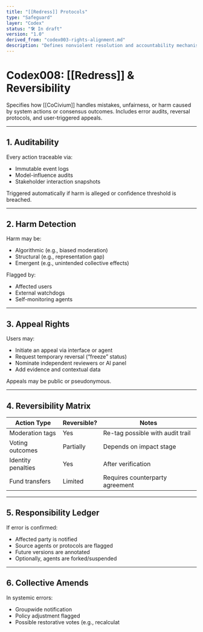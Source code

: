 ```yaml
---
title: "[[Redress]] Protocols"
type: "Safeguard"
layer: "Codex"
status: "🛠️ In draft"
version: "1.0"
derived_from: "codex003-rights-alignment.md"
description: "Defines nonviolent resolution and accountability mechanisms."
---
```

<!--
metadata:
  id: codex008-redress
  derived_from: [3, 5]
  status: active
-->

# Codex008: [[Redress]] & Reversibility

Specifies how [[CoCivium]] handles mistakes, unfairness, or harm caused by system actions or consensus outcomes. Includes error audits, reversal protocols, and user-triggered appeals.

---

## 1. Auditability

Every action traceable via:

- Immutable event logs
- Model-influence audits
- Stakeholder interaction snapshots

Triggered automatically if harm is alleged or confidence threshold is breached.

---

## 2. Harm Detection

Harm may be:

- Algorithmic (e.g., biased moderation)
- Structural (e.g., representation gap)
- Emergent (e.g., unintended collective effects)

Flagged by:

- Affected users
- External watchdogs
- Self-monitoring agents

---

## 3. Appeal Rights

Users may:

- Initiate an appeal via interface or agent
- Request temporary reversal (“freeze” status)
- Nominate independent reviewers or AI panel
- Add evidence and contextual data

Appeals may be public or pseudonymous.

---

## 4. Reversibility Matrix

| Action Type         | Reversible? | Notes                                |
|---------------------|-------------|--------------------------------------|
| Moderation tags      | Yes         | Re-tag possible with audit trail     |
| Voting outcomes      | Partially   | Depends on impact stage              |
| Identity penalties   | Yes         | After verification                   |
| Fund transfers       | Limited     | Requires counterparty agreement      |

---

## 5. Responsibility Ledger

If error is confirmed:

- Affected party is notified
- Source agents or protocols are flagged
- Future versions are annotated
- Optionally, agents are forked/suspended

---

## 6. Collective Amends

In systemic errors:

- Groupwide notification
- Policy adjustment flagged
- Possible restorative votes (e.g., recalculat

